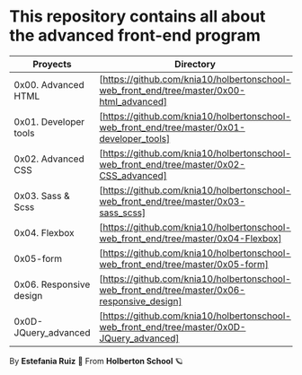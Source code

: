 # This repository contains all about the advanced front-end program
| Proyects | Directory |
| ------ | ------ |
| 0x00. Advanced HTML | [https://github.com/knia10/holbertonschool-web_front_end/tree/master/0x00-html_advanced] |
|0x01. Developer tools | [https://github.com/knia10/holbertonschool-web_front_end/tree/master/0x01-developer_tools] |
|0x02. Advanced CSS| [https://github.com/knia10/holbertonschool-web_front_end/tree/master/0x02-CSS_advanced] |
|0x03. Sass & Scss | [https://github.com/knia10/holbertonschool-web_front_end/tree/master/0x03-sass_scss] |
| 0x04. Flexbox | [https://github.com/knia10/holbertonschool-web_front_end/tree/master/0x04-Flexbox] |
| 0x05-form | [https://github.com/knia10/holbertonschool-web_front_end/tree/master/0x05-form] |
| 0x06. Responsive design | [https://github.com/knia10/holbertonschool-web_front_end/tree/master/0x06-responsive_design] |
|0x0D-JQuery_advanced| [https://github.com/knia10/holbertonschool-web_front_end/tree/master/0x0D-JQuery_advanced] |


By **Estefania Ruiz** 🦌 From **Holberton School** 🪐